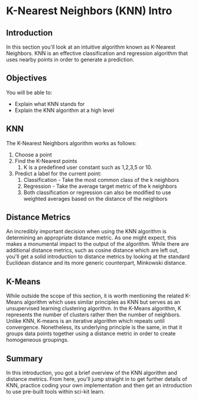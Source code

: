 
# K-Nearest Neighbors (KNN) Intro

## Introduction

In this section you'll look at an intuitive algorithm known as K-Nearest Neighbors. KNN is an effective classification and regression algorithm that uses nearby points in order to generate a prediction. 

## Objectives

You will be able to:

* Explain what KNN stands for
* Explain the KNN algorithm at a high level

## KNN 

The K-Nearest Neighbors algorithm works as follows:
1. Choose a point 
2. Find the K-Nearest points
    1. K is a predefined user constant such as 1,2,3,5 or 10.
3. Predict a label for the current point:
    1. Classification - Take the most common class of the k neighbors
    2. Regression - Take the average target metric of the k neighbors
    3. Both classification or regression can also be modified to use weighted averages based on the distance of the neighbors

## Distance Metrics

An incredibly important decision when using the KNN algorithm is determining an appropriate distance metric. As one might expect, this makes a monumental impact to the output of the algorithm. While there are additional distance metrics, such as cosine distance which are left out, you'll get a solid introduction to distance metrics by looking at the standard Euclidean distance and its more generic counterpart, Minkowski distance.

## K-Means

While outside the scope of this section, it is worth mentioning the related K-Means algorithm which uses similar principles as KNN but serves as an unsupervised learning clustering algorithm. In the K-Means algorithm, K represents the number of clusters rather then the number of neighbors. Unlike KNN, K-means is an iterative algorithm which repeats until convergence. Nonetheless, its underlying principle is the same, in that it groups data points together using a distance metric in order to create homogeneous groupings.


## Summary

In this introduction, you got a brief overview of the KNN algorithm and distance metrics. From here, you'll jump straight in to get further details of KNN, practice coding your own implementation and then get an introduction to use pre-built tools within sci-kit learn.
